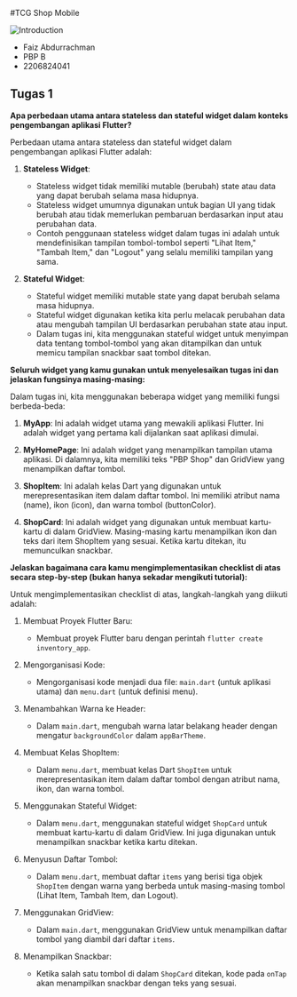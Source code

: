 #TCG Shop Mobile 

![Introduction](https://img.yugioh-card.com/en/wp-content/uploads/2020/04/yugioh-share.jpg)


- Faiz Abdurrachman
- PBP B
- 2206824041



## Tugas 1 


**Apa perbedaan utama antara stateless dan stateful widget dalam konteks pengembangan aplikasi Flutter?**

Perbedaan utama antara stateless dan stateful widget dalam pengembangan aplikasi Flutter adalah:

1. **Stateless Widget**:
   - Stateless widget tidak memiliki mutable (berubah) state atau data yang dapat berubah selama masa hidupnya.
   - Stateless widget umumnya digunakan untuk bagian UI yang tidak berubah atau tidak memerlukan pembaruan berdasarkan input atau perubahan data.
   - Contoh penggunaan stateless widget dalam tugas ini adalah untuk mendefinisikan tampilan tombol-tombol seperti "Lihat Item," "Tambah Item," dan "Logout" yang selalu memiliki tampilan yang sama.

2. **Stateful Widget**:
   - Stateful widget memiliki mutable state yang dapat berubah selama masa hidupnya.
   - Stateful widget digunakan ketika kita perlu melacak perubahan data atau mengubah tampilan UI berdasarkan perubahan state atau input.
   - Dalam tugas ini, kita menggunakan stateful widget untuk menyimpan data tentang tombol-tombol yang akan ditampilkan dan untuk memicu tampilan snackbar saat tombol ditekan.

**Seluruh widget yang kamu gunakan untuk menyelesaikan tugas ini dan jelaskan fungsinya masing-masing:**

Dalam tugas ini, kita menggunakan beberapa widget yang memiliki fungsi berbeda-beda:

1. **MyApp**: Ini adalah widget utama yang mewakili aplikasi Flutter. Ini adalah widget yang pertama kali dijalankan saat aplikasi dimulai.

2. **MyHomePage**: Ini adalah widget yang menampilkan tampilan utama aplikasi. Di dalamnya, kita memiliki teks "PBP Shop" dan GridView yang menampilkan daftar tombol.

3. **ShopItem**: Ini adalah kelas Dart yang digunakan untuk merepresentasikan item dalam daftar tombol. Ini memiliki atribut nama (name), ikon (icon), dan warna tombol (buttonColor).

4. **ShopCard**: Ini adalah widget yang digunakan untuk membuat kartu-kartu di dalam GridView. Masing-masing kartu menampilkan ikon dan teks dari item ShopItem yang sesuai. Ketika kartu ditekan, itu memunculkan snackbar.

**Jelaskan bagaimana cara kamu mengimplementasikan checklist di atas secara step-by-step (bukan hanya sekadar mengikuti tutorial):**

Untuk mengimplementasikan checklist di atas, langkah-langkah yang diikuti adalah:

1. Membuat Proyek Flutter Baru:
   - Membuat proyek Flutter baru dengan perintah `flutter create inventory_app`.

2. Mengorganisasi Kode:
   - Mengorganisasi kode menjadi dua file: `main.dart` (untuk aplikasi utama) dan `menu.dart` (untuk definisi menu).

3. Menambahkan Warna ke Header:
   - Dalam `main.dart`, mengubah warna latar belakang header dengan mengatur `backgroundColor` dalam `appBarTheme`.

4. Membuat Kelas ShopItem:
   - Dalam `menu.dart`, membuat kelas Dart `ShopItem` untuk merepresentasikan item dalam daftar tombol dengan atribut nama, ikon, dan warna tombol.

5. Menggunakan Stateful Widget:
   - Dalam `menu.dart`, menggunakan stateful widget `ShopCard` untuk membuat kartu-kartu di dalam GridView. Ini juga digunakan untuk menampilkan snackbar ketika kartu ditekan.

6. Menyusun Daftar Tombol:
   - Dalam `menu.dart`, membuat daftar `items` yang berisi tiga objek `ShopItem` dengan warna yang berbeda untuk masing-masing tombol (Lihat Item, Tambah Item, dan Logout).

7. Menggunakan GridView:
   - Dalam `main.dart`, menggunakan GridView untuk menampilkan daftar tombol yang diambil dari daftar `items`.

8. Menampilkan Snackbar:
   - Ketika salah satu tombol di dalam `ShopCard` ditekan, kode pada `onTap` akan menampilkan snackbar dengan teks yang sesuai.
